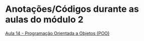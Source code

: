 # Anotações/Códigos durante as aulas do módulo 2


[Aula 14 - Programação Orientada a Objetos (POO)](https://github.com/YuriAoyamaSE/codigo_s/tree/main/modulo_2/aula14)

